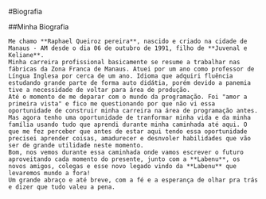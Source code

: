 #Biografia

##Minha Biografia

    Me chamo **Raphael Queiroz pereira**, nascido e criado na cidade de Manaus - AM desde o dia 06 de outubro de 1991, filho de **Juvenal e Keliane**.
    Minha carreira profissional basicamente se resume a trabalhar nas fábricas da Zona Franca de Manaus. Atuei por um ano como professor de Língua Inglesa por cerca de um ano. Idioma que adquiri fluência estudando grande parte de forma auto didátia, porém devido a panemia tive a necessidade de voltar para área de produção.
    Até o momento de me deparar com o mundo da programação. Foi "amor a primeira vista" e fico me questionando por que não vi essa oportunidade de construir minha carreira na área de programação antes. Mas agora tenho uma oportunidade de tranformar minha vida e da minha família usando tudo que aprendi durante minha caminhada até aqui. O que me fez perceber que antes de estar aqui tendo essa oportunidade precisei aprender coisas, amadurecer e desnvoler habilidades que vão ser de grande utilidade neste momento.
    Bom, nos vemos durante essa caminhada onde vamos escrever o futuro aproveitando cada momento do presente, junto com a **Labenu**, os novos amigos, colegas e esse novo legado vindo da **Labenu** que levaremos mundo a fora!
    Um grande abraço e até breve, com a fé e a esperança de olhar pra trás e dizer que tudo valeu a pena.